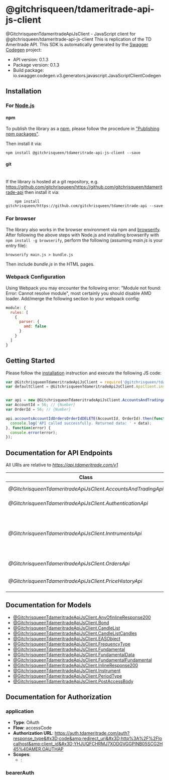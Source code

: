 # @gitchrisqueen/tdameritrade-api-js-client

@GitchrisqueenTdameritradeApiJsClient - JavaScript client for @gitchrisqueen/tdameritrade-api-js-client
This is replication of the TD Ameritrade API.
This SDK is automatically generated by the [Swagger Codegen](https://github.com/swagger-api/swagger-codegen) project:

- API version: 0.1.3
- Package version: 0.1.3
- Build package: io.swagger.codegen.v3.generators.javascript.JavaScriptClientCodegen

## Installation

### For [Node.js](https://nodejs.org/)

#### npm

To publish the library as a [npm](https://www.npmjs.com/),
please follow the procedure in ["Publishing npm packages"](https://docs.npmjs.com/getting-started/publishing-npm-packages).

Then install it via:

```shell
npm install @gitchrisqueen/tdameritrade-api-js-client --save
```

#### git
#
If the library is hosted at a git repository, e.g.
https://github.com/gitchrisqueen/https://github.com/gitchrisqueen/tdameritrade-api
then install it via:

```shell
    npm install gitchrisqueen/https://github.com/gitchrisqueen/tdameritrade-api --save
```

### For browser

The library also works in the browser environment via npm and [browserify](http://browserify.org/). After following
the above steps with Node.js and installing browserify with `npm install -g browserify`,
perform the following (assuming *main.js* is your entry file):

```shell
browserify main.js > bundle.js
```

Then include *bundle.js* in the HTML pages.

### Webpack Configuration

Using Webpack you may encounter the following error: "Module not found: Error:
Cannot resolve module", most certainly you should disable AMD loader. Add/merge
the following section to your webpack config:

```javascript
module: {
  rules: [
    {
      parser: {
        amd: false
      }
    }
  ]
}
```

## Getting Started

Please follow the [installation](#installation) instruction and execute the following JS code:

```javascript
var @GitchrisqueenTdameritradeApiJsClient = require('@gitchrisqueen/tdameritrade-api-js-client');
var defaultClient = @GitchrisqueenTdameritradeApiJsClient.ApiClient.instance;


var api = new @GitchrisqueenTdameritradeApiJsClient.AccountsAndTradingApi()
var AccountId = 56; // {Number} 
var OrderId = 56; // {Number} 

api.accountsAccountIdOrdersOrderIdDELETE(AccountId, OrderId).then(function(data) {
  console.log('API called successfully. Returned data: ' + data);
}, function(error) {
  console.error(error);
});

```

## Documentation for API Endpoints

All URIs are relative to *https://api.tdameritrade.com/v1*

Class | Method | HTTP request | Description
------------ | ------------- | ------------- | -------------
*@GitchrisqueenTdameritradeApiJsClient.AccountsAndTradingApi* | [**accountsAccountIdOrdersOrderIdDELETE**](docs/AccountsAndTradingApi.md#accountsAccountIdOrdersOrderIdDELETE) | **DELETE** /accounts/{accountId}/orders/{orderId} | Cancel Order
*@GitchrisqueenTdameritradeApiJsClient.AuthenticationApi* | [**oauth2TokenPOST**](docs/AuthenticationApi.md#oauth2TokenPOST) | **POST** /oauth2/token | Post Access Token
*@GitchrisqueenTdameritradeApiJsClient.InntrumentsApi* | [**instrumentsGET**](docs/InntrumentsApi.md#instrumentsGET) | **GET** /instruments | Searh or retrieve instument data, including fundamental data
*@GitchrisqueenTdameritradeApiJsClient.OrdersApi* | [**accountsAccountIdOrdersOrderIdDELETE**](docs/OrdersApi.md#accountsAccountIdOrdersOrderIdDELETE) | **DELETE** /accounts/{accountId}/orders/{orderId} | Cancel Order
*@GitchrisqueenTdameritradeApiJsClient.PriceHistoryApi* | [**marketdataSymbolPricehistoryGET**](docs/PriceHistoryApi.md#marketdataSymbolPricehistoryGET) | **GET** /marketdata/{symbol}/pricehistory | Get price history for a symbol

## Documentation for Models

 - [@GitchrisqueenTdameritradeApiJsClient.AnyOfinlineResponse200](docs/AnyOfinlineResponse200.md)
 - [@GitchrisqueenTdameritradeApiJsClient.Bond](docs/Bond.md)
 - [@GitchrisqueenTdameritradeApiJsClient.CandleList](docs/CandleList.md)
 - [@GitchrisqueenTdameritradeApiJsClient.CandleListCandles](docs/CandleListCandles.md)
 - [@GitchrisqueenTdameritradeApiJsClient.EASObject](docs/EASObject.md)
 - [@GitchrisqueenTdameritradeApiJsClient.FrequencyType](docs/FrequencyType.md)
 - [@GitchrisqueenTdameritradeApiJsClient.Fundamental](docs/Fundamental.md)
 - [@GitchrisqueenTdameritradeApiJsClient.FundamentalData](docs/FundamentalData.md)
 - [@GitchrisqueenTdameritradeApiJsClient.FundamentalFundamental](docs/FundamentalFundamental.md)
 - [@GitchrisqueenTdameritradeApiJsClient.InlineResponse200](docs/InlineResponse200.md)
 - [@GitchrisqueenTdameritradeApiJsClient.Instrument](docs/Instrument.md)
 - [@GitchrisqueenTdameritradeApiJsClient.PeriodType](docs/PeriodType.md)
 - [@GitchrisqueenTdameritradeApiJsClient.PostAccessBody](docs/PostAccessBody.md)

## Documentation for Authorization


### application

- **Type**: OAuth
- **Flow**: accessCode
- **Authorization URL**: https://auth.tdameritrade.com/auth?response_type&#x3D;code&amp;redirect_uri&#x3D;http%3A%2F%2Flocalhost&amp;client_id&#x3D;YHJUQFCHRMJ7XODGVGGPINB05SCG2H45%40AMER.OAUTHAP
- **Scopes**: 
  - : 

### bearerAuth


